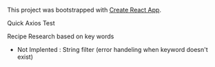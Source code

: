 This project was bootstrapped with [Create React App](https://github.com/facebook/create-react-app).

Quick Axios Test

Recipe Research based on key words 
- Not Implented : String filter (error handeling when keyword doesn't exist)
